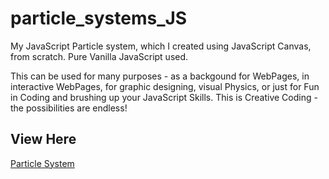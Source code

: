 # particle_systems_JS

My JavaScript Particle system, which I created using JavaScript Canvas, from scratch. Pure Vanilla JavaScript used.

This can be used for many purposes - as a backgound for WebPages, in interactive WebPages, for graphic designing, visual Physics, or just for Fun in Coding and brushing up your JavaScript Skills. 
This is Creative Coding - the possibilities are endless!

## View Here

[Particle System](https://godofgeeks23/github.io/particle_system_js)